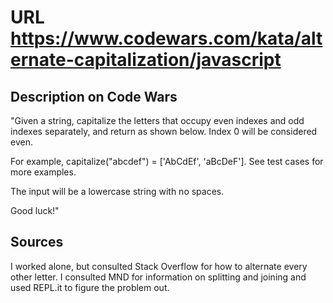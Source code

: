 # URL https://www.codewars.com/kata/alternate-capitalization/javascript

## Description on Code Wars 
"Given a string, capitalize the letters that occupy even indexes and odd indexes separately, and return as shown below. Index 0 will be considered even.

For example, capitalize("abcdef") = ['AbCdEf', 'aBcDeF']. See test cases for more examples.

The input will be a lowercase string with no spaces.

Good luck!"

## Sources 
I worked alone, but consulted Stack Overflow for how to alternate every other letter. I consulted MND for information on splitting and joining and used REPL.it to figure the problem out.